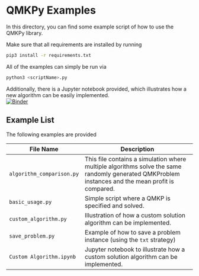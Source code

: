 # QMKPy Examples

In this directory, you can find some example script of how to use the QMKPy
library.

Make sure that all requirements are installed by running
```bash
pip3 install -r requirements.txt
```

All of the examples can simply be run via
```bash
python3 <scriptName>.py
```

Additionally, there is a Jupyter notebook provided, which illustrates how a new
algorithm can be easily implemented.  
[![Binder](https://mybinder.org/badge_logo.svg)](https://mybinder.org/v2/gh/klb2/qmkpy/HEAD?labpath=examples%2FCustom%20Algorithm.ipynb)


## Example List
The following examples are provided

| **File Name** | **Description** |
|---------------|-----------------|
| `algorithm_comparison.py` | This file contains a simulation where multiple algorithms solve the same randomly generated QMKProblem instances and the mean profit is compared. |
| `basic_usage.py` | Simple script where a QMKP is specified and solved. |
| `custom_algorithm.py` | Illustration of how a custom solution algorithm can be implemented. |
| `save_problem.py` | Example of how to save a problem instance (using the `txt` strategy) |
| `Custom Algorithm.ipynb` | Jupyter notebook to illustrate how a custom solution algorithm can be implemented. |
